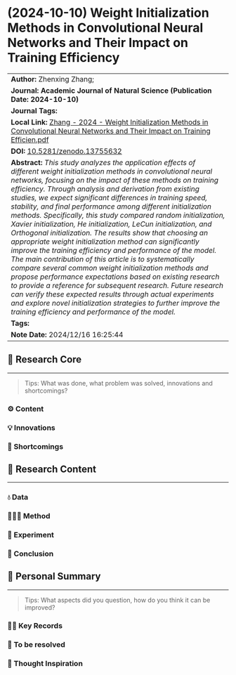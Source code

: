 # (2024-10-10) Weight Initialization Methods in Convolutional Neural Networks and Their Impact on Training Efficiency

|   |
|---|
|**Author:** Zhenxing Zhang;|
|**Journal: **Academic Journal of Natural Science**** **(Publication Date: 2024-10-10)**|
|**Journal Tags:**|
|**Local Link:** [Zhang - 2024 - Weight Initialization Methods in Convolutional Neural Networks and Their Impact on Training Efficien.pdf](zotero://open-pdf/0_SGLC2LFT)|
|**DOI:** [10.5281/zenodo.13755632](https://doi.org/10.5281/zenodo.13755632)|
|**Abstract:** _This study analyzes the application effects of different weight initialization methods in convolutional neural networks, focusing on the impact of these methods on training efficiency. Through analysis and derivation from existing studies, we expect significant differences in training speed, stability, and final performance among different initialization methods. Specifically, this study compared random initialization, Xavier initialization, He initialization, LeCun initialization, and Orthogonal initialization. The results show that choosing an appropriate weight initialization method can significantly improve the training efficiency and performance of the model. The main contribution of this article is to systematically compare several common weight initialization methods and propose performance expectations based on existing research to provide a reference for subsequent research. Future research can verify these expected results through actual experiments and explore novel initialization strategies to further improve the training efficiency and performance of the model._|
|**Tags:**|
|**Note Date:** 2024/12/16 16:25:44|

## 📜 Research Core

---

> Tips: What was done, what problem was solved, innovations and shortcomings?

### ⚙️ Content

### 💡 Innovations

### 🧩 Shortcomings

## 🔁 Research Content

---

### 💧 Data

### 👩🏻‍💻 Method

### 🔬 Experiment

### 📜 Conclusion

## 🤔 Personal Summary

---

> Tips: What aspects did you question, how do you think it can be improved?

### 🙋‍♀️ Key Records

### 📌 To be resolved

### 💭 Thought Inspiration